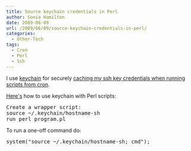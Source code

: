 ```yaml
---
title: Source keychain credentials in Perl
author: Sonia Hamilton
date: 2009-06-09
url: /2009/06/09/source-keychain-credentials-in-perl/
categories:
  - Other-Tech
tags:
  - Cron
  - Perl
  - Ssh
---
```

I use [keychain][1] for securely [caching my ssh key credentials when running scripts from cron][2].

<!--more-->

[Here's][3] how to use keychain with Perl scripts:

<pre>Create a wrapper script:
source ~/.keychain/hostname-sh
run_perl_program.pl</pre>

To run a one-off command do:

<pre>system("source ~/.keychain/hostname-sh; cmd");</pre>

 [1]: http://www.gentoo.org/proj/en/keychain/
 [2]: http://blog2.snowfrog.net/2007/11/15/ssh-ssh-agent-keychain-and-cron-notes/
 [3]: http://www.mail-archive.com/centos@centos.org/msg12887.html
